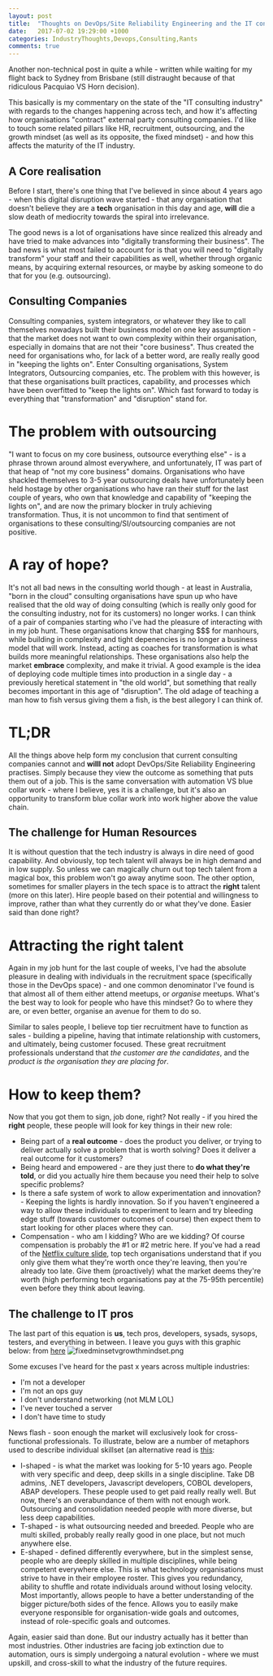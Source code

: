 ```yaml
---
layout: post
title:  "Thoughts on DevOps/Site Reliability Engineering and the IT consulting/outsourcing industry"
date:   2017-07-02 19:29:00 +1000
categories: IndustryThoughts,Devops,Consulting,Rants
comments: true
---
```


Another non-technical post in quite a while - written while waiting for my flight back to Sydney from Brisbane (still distraught because of that ridiculous Pacquiao VS Horn decision).

This basically is my commentary on the state of the "IT consulting industry" with regards to the changes happening across tech, and how it's affecting how organisations "contract" external party consulting companies. I'd like to touch some related pillars like HR, recruitment, outsourcing, and the growth mindset (as well as its opposite, the fixed mindset) - and how this affects the maturity of the IT industry.

A Core realisation
-------------------
Before I start, there's one thing that I've believed in since about 4 years ago - when this digital disruption wave started - that any organisation that doesn't believe they are a **tech** organisation in this day and age, **will** die a slow death of mediocrity towards the spiral into irrelevance. 

The good news is a lot of organisations have since realized this already and have tried to make advances into "digitally transforming their business". The bad news is what most failed to account for is that you will need to "digitally transform" your staff and their capabilities as well, whether through organic means, by acquiring external resources, or maybe by asking someone to do that for you (e.g. outsourcing).

Consulting Companies
------------------
Consulting companies, system integrators, or whatever they like to call themselves nowadays built their business model on one key assumption - that the market does not want to own complexity within their organisation, especially in domains that are not their "core business". Thus created the need for organisations who, for lack of a better word, are really really good in "keeping the lights on". Enter Consulting organisations, System Integrators, Outsourcing companies, etc. The problem with this however, is that these organisations built practices, capability, and processes which have been overfitted to "keep the lights on". Which fast forward to today is everything that "transformation" and "disruption" stand for.

The problem with outsourcing
===================
"I want to focus on my core business, outsource everything else" - is a phrase thrown around almost everywhere, and unfortunately, IT was part of that heap of "not my core business" domains. Organisations who have shackled themselves to 3-5 year outsourcing deals have unfortunately been held hostage by other organisations who have ran their stuff for the last couple of years, who own that knowledge and capability of "keeping the lights on", and are now the primary blocker in truly achieving transformation. Thus, it is not uncommon to find that sentiment of organisations to these consulting/SI/outsourcing companies are not positive.

A ray of hope?
=================

It's not all bad news in the consulting world though - at least in Australia, "born in the cloud" consulting organisations have spun up who have realised that the old way of doing consulting (which is really only good for the consulting industry, not for its customers) no longer works. I can think of a pair of companies starting who i've had the pleasure of interacting with in my job hunt. These organisations know that charging $$$ for manhours, while building in complexity and tight depenencies is no longer a business model that will work. Instead, acting as coaches for transformation is what builds more meaningful relationships. These organisations also help the market **embrace** complexity, and make it trivial. A good example is the idea of deploying code multiple times into production in a single day - a previously heretical statement in "the old world", but something that really becomes important in this age of "disruption". The old adage of teaching a man how to fish versus giving them a fish, is the best allegory I can think of.

TL;DR
==============
All the things above help form my conclusion that current consulting companies cannot and **willl not** adopt DevOps/Site Reliability Engineering practises. Simply because they view the outcome as something that puts them out of a job. This is the same conversation with automation VS blue collar work - where I believe, yes it is a challenge, but it's also an opportunity to transform blue collar work into work higher above the value chain.

The challenge for Human Resources
--------------------
It is without question that the tech industry is always in dire need of good capability. And obviously, top tech talent will always be in high demand and in low supply. So unless we can magically churn out top tech talent from a magical box, this problem won't go away anytime soon. The other option, sometimes for smaller players in the tech space is to attract the **right** talent (more on this later). Hire people based on their potential and willingness to improve, rather than what they currently do or what they've done. Easier said than done right? 

Attracting the right talent
====================
Again in my job hunt for the last couple of weeks, I've had the absolute pleasure in dealing with individuals in the recruitment space (specifically those in the DevOps space) - and one common denominator I've found is that almost all of them either attend meetups, or *organise* meetups. What's the best way to look for people who have this mindset? Go to where they are, or even better, organise an avenue for them to do so.

Similar to sales people, I believe top tier recruitment have to function as sales - building a pipeline, having that intimate relationship with customers, and ultimately, being customer focused. These great recruitment professionals understand that *the customer are the candidates*, and the *product is the organisation they are placing for*.

How to keep them?
===================
Now that you got them to sign, job done, right? Not really - if you hired the **right** people, these people will look for key things in their new role:
* Being part of a **real outcome** - does the product you deliver, or trying to deliver actually solve a problem that is worth solving? Does it deliver a real outcome for it customers?
* Being heard and empowered - are they just there to **do what they're told**, or did you actually hire them because you need their help to solve specific problems?
* Is there a safe system of work to allow experimentation and innovation? - Keeping the lights is hardly innovation. So if you haven't engineered a way to allow these individuals to experiment to learn and try bleeding edge stuff (towards customer outcomes of course) then expect them to start looking for other places where they can.
* Compensation - who am I kidding? Who are we kidding? Of course compensation is probably the #1 or #2  metric here. If you've had a read of the [Netflix culture slide](https://www.slideshare.net/reed2001/culture-1798664), top tech organisations understand that if you only give them what they're worth once they're leaving, then you're already too late. Give them (proactively) what the market deems they're worth (high performing tech organisations pay at the 75-95th percentile) even before they think about leaving.

The challenge to IT pros
---------------------
The last part of this equation is **us**, tech pros, developers, sysads, sysops, testers, and everything in between.
I leave you guys with this graphic below: from [here](https://www.brainpickings.org/2014/01/29/carol-dweck-mindset/) ![fixedminsetvgrowthmindset.png](https://i2.wp.com/www.brainpickings.org/wp-content/uploads/2012/04/taschen_informationgraphics10.jpg?zoom=2&w=500&ssl=1)


Some excuses I've heard for the past x years across multiple industries:
* I'm not a developer
* I'm not an ops guy
* I don't understand networking (not MLM LOL)
* I've never touched a server
* I don't have time to study

News flash - soon enough the market will exclusively look for cross-functional professionals. To illustrate, below are a number of metaphors used to describe individual skillset (an alternative read is [this](https://blogs.msdn.microsoft.com/jmeier/2013/08/31/e-shaped-people-not-t-shaped/):
* I-shaped - is what the market was looking for 5-10 years ago. People with very specific and deep, deep skills in a single discipline. Take DB admins, .NET developers, Javascript developers, COBOL developers, ABAP developers. These people used to get paid really really well. But now, there's an overabundance of them with not enough work. Outsourcing and consolidation needed people with more diverse, but less deep capabilities.
* T-shaped - is what outsourcing needed and breeded. People who are multi skilled, probably really really good in one place, but not much anywhere else. 
* E-shaped - defined differently everywhere, but in the simplest sense, people who are deeply skilled in multiple disciplines, while being competent everywhere else. This is what technology organisations must strive to have in their employee roster. This gives you redundancy, ability to shuffle and rotate individuals around without losing velocity. Most importantly, allows people to have a better understanding of the bigger picture/both sides of the fence. Allows you to easily make everyone responsible for organisation-wide goals and outcomes, instead of role-specific goals and outcomes.

Again, easier said than done. But our industry actually has it better than most industries. Other industries are facing job extinction due to automation, ours is simply undergoing a natural evolution - where we must upskill, and cross-skill to what the industry of the future requires.

